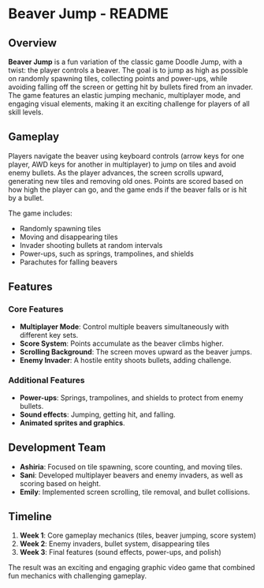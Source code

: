 # Beaver Jump - README

## Overview
**Beaver Jump** is a fun variation of the classic game Doodle Jump, with a twist: the player controls a beaver. The goal is to jump as high as possible on randomly spawning tiles, collecting points and power-ups, while avoiding falling off the screen or getting hit by bullets fired from an invader. The game features an elastic jumping mechanic, multiplayer mode, and engaging visual elements, making it an exciting challenge for players of all skill levels.

## Gameplay
Players navigate the beaver using keyboard controls (arrow keys for one player, AWD keys for another in multiplayer) to jump on tiles and avoid enemy bullets. As the player advances, the screen scrolls upward, generating new tiles and removing old ones. Points are scored based on how high the player can go, and the game ends if the beaver falls or is hit by a bullet.

The game includes:
- Randomly spawning tiles
- Moving and disappearing tiles
- Invader shooting bullets at random intervals
- Power-ups, such as springs, trampolines, and shields
- Parachutes for falling beavers

## Features
### Core Features
- **Multiplayer Mode**: Control multiple beavers simultaneously with different key sets.
- **Score System**: Points accumulate as the beaver climbs higher.
- **Scrolling Background**: The screen moves upward as the beaver jumps.
- **Enemy Invader**: A hostile entity shoots bullets, adding challenge.

### Additional Features
- **Power-ups**: Springs, trampolines, and shields to protect from enemy bullets.
- **Sound effects**: Jumping, getting hit, and falling.
- **Animated sprites and graphics**.

## Development Team
- **Ashiria**: Focused on tile spawning, score counting, and moving tiles.
- **Sani**: Developed multiplayer beavers and enemy invaders, as well as scoring based on height.
- **Emily**: Implemented screen scrolling, tile removal, and bullet collisions.

## Timeline
1. **Week 1**: Core gameplay mechanics (tiles, beaver jumping, score system)
2. **Week 2**: Enemy invaders, bullet system, disappearing tiles
3. **Week 3**: Final features (sound effects, power-ups, and polish)

The result was an exciting and engaging graphic video game that combined fun mechanics with challenging gameplay.
